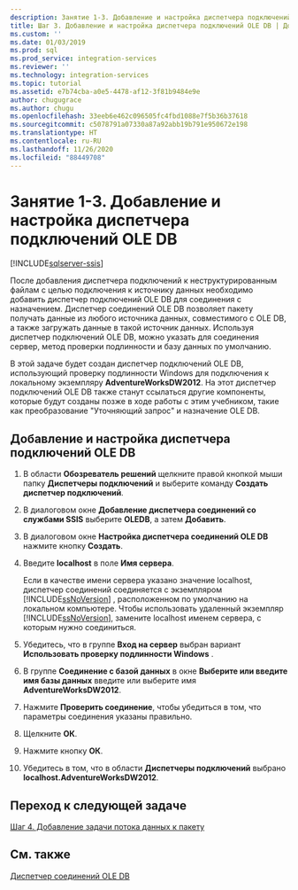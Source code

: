 ```yaml
---
description: Занятие 1-3. Добавление и настройка диспетчера подключений OLE DB
title: Шаг 3. Добавление и настройка диспетчера подключений OLE DB | Документация Майкрософт
ms.custom: ''
ms.date: 01/03/2019
ms.prod: sql
ms.prod_service: integration-services
ms.reviewer: ''
ms.technology: integration-services
ms.topic: tutorial
ms.assetid: e7b74cba-a0e5-4478-af12-3f81b9484e9e
author: chugugrace
ms.author: chugu
ms.openlocfilehash: 33eeb6e462c096505fc4fbd1088e7f5b36b37618
ms.sourcegitcommit: c5078791a07330a87a92abb19b791e950672e198
ms.translationtype: HT
ms.contentlocale: ru-RU
ms.lasthandoff: 11/26/2020
ms.locfileid: "88449708"
---
```

# <a name="lesson-1-3-add-and-configure-an-ole-db-connection-manager"></a>Занятие 1-3. Добавление и настройка диспетчера подключений OLE DB

[!INCLUDE[sqlserver-ssis](../includes/applies-to-version/sqlserver-ssis.md)]



После добавления диспетчера подключений к неструктурированным файлам с целью подключения к источнику данных необходимо добавить диспетчер подключений OLE DB для соединения с назначением. Диспетчер соединений OLE DB позволяет пакету получать данные из любого источника данных, совместимого с OLE DB, а также загружать данные в такой источник данных. Используя диспетчер подключений OLE DB, можно указать для соединения сервер, метод проверки подлинности и базу данных по умолчанию.  
  
В этой задаче будет создан диспетчер подключений OLE DB, использующий проверку подлинности Windows для подключения к локальному экземпляру **AdventureWorksDW2012**. На этот диспетчер подключений OLE DB также станут ссылаться другие компоненты, которые будут созданы позже в ходе работы с этим учебником, такие как преобразование "Уточняющий запрос" и назначение OLE DB.  
  
## <a name="add-and-configure-an-ole-db-connection-manager"></a>Добавление и настройка диспетчера подключений OLE DB

1. В области **Обозреватель решений** щелкните правой кнопкой мыши папку **Диспетчеры подключений** и выберите команду **Создать диспетчер подключений**.

1. В диалоговом окне **Добавление диспетчера соединений со службами SSIS** выберите **OLEDB**, а затем **Добавить**.
    
2. В диалоговом окне **Настройка диспетчера соединений OLE DB** нажмите кнопку **Создать**.  
  
3. Введите **localhost** в поле **Имя сервера**.  
  
    Если в качестве имени сервера указано значение localhost, диспетчер соединений соединяется с экземпляром [!INCLUDE[ssNoVersion](../includes/ssnoversion-md.md)] , расположенном по умолчанию на локальном компьютере. Чтобы использовать удаленный экземпляр [!INCLUDE[ssNoVersion](../includes/ssnoversion-md.md)], замените localhost именем сервера, с которым нужно соединиться.  
  
4. Убедитесь, что в группе **Вход на сервер** выбран вариант **Использовать проверку подлинности Windows** .  
  
5. В группе **Соединение с базой данных** в окне **Выберите или введите имя базы данных** введите или выберите имя **AdventureWorksDW2012**.  
  
6. Нажмите **Проверить соединение**, чтобы убедиться в том, что параметры соединения указаны правильно.  
  
7. Щелкните **ОК**.  
  
8. Нажмите кнопку **ОК**.  
  
9. Убедитесь в том, что в области **Диспетчеры подключений** выбрано **localhost.AdventureWorksDW2012**.  
  

## <a name="go-to-next-task"></a>Переход к следующей задаче
[Шаг 4. Добавление задачи потока данных к пакету](../integration-services/lesson-1-4-adding-a-data-flow-task-to-the-package.md)  
  
## <a name="see-also"></a>См. также  
[Диспетчер соединений OLE DB](../integration-services/connection-manager/ole-db-connection-manager.md)  
  
